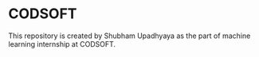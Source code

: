 # CODSOFT
This repository is created by Shubham Upadhyaya as the part of machine learning internship at CODSOFT.
